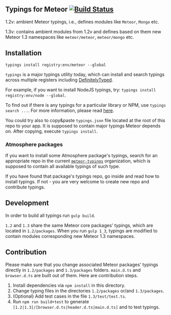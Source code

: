 ## Typings for Meteor [![Build Status](https://travis-ci.org/meteor-typings/meteor.svg?branch=master)](https://travis-ci.org/meteor-typings/meteor)

1.2v: ambient Meteor typings, i.e., defines modules like `Meteor`, `Mongo` etc.

1.3v: contains ambient modules from 1.2v and defines based on them new Meteor 1.3 namespaces
like `meteor/meteor`, `meteor/mongo` etc.

## Installation

`typings install registry:env/meteor --global`

`typings` is a major typings utility today, which can install and search typings across
multiple registers including [DefinitelyTyped](https://github.com/DefinitelyTyped/DefinitelyTyped).

For example, if you want to install NodeJS typings, try: `typings install registry:env/node --global`.

To find out if there is any typings for a particular library or NPM, use `typings search ...`.
For more information, please read [here](https://github.com/typings/typings).

You could try also to copy&paste `typings.json` file located at the root of this repo to your app.
It is supposed to contain major typings Meteor depends on. After copying, execute `typings install`.

### Atmosphere packages

If you want to install some Atmosphere package's typings, search for an appropriate repo in the current
[`meteor-typings`](https://github.com/meteor-typings) organization, which is supposed to contain all available typings of such type.

If you have found that package's typings repo, go inside and read how to install typings.
If not - you are very welcome to create new repo and contribute typings.

## Development

In order to build all typings run `gulp build`.

`1.2` and `1.3` share the same Meteor core packages' typings, which are located in `1.2/packages`.
When you run `gulp 1_3`, typings are modified to contain modules corresponding new Meteor 1.3 namespaces.

## Contribution

Please make sure that you change associated Meteor packages' typings directly in `1.2/packages` and `1.3/packages` folders.
`main.d.ts` and `browser.d.ts` are built out of them. Here are contribution steps.

1. Install dependencies via `npm install` in this directory.
2. Change typing files in the directories `1.2/packages` or/and `1.3/packages`.
3. (Optional) Add test cases in the file `1.3/test/test.ts`.
4. Run `npm run build+test` to generate `[1.2|1.3]/[browser.d.ts|header.d.ts|main.d.ts]` and to test typings.
